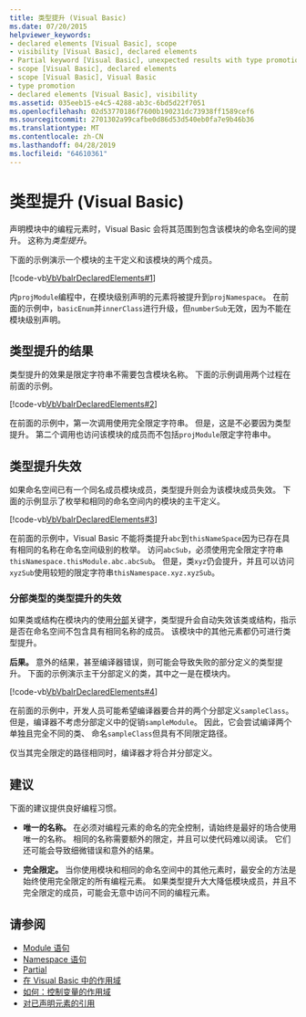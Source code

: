 ```yaml
---
title: 类型提升 (Visual Basic)
ms.date: 07/20/2015
helpviewer_keywords:
- declared elements [Visual Basic], scope
- visibility [Visual Basic], declared elements
- Partial keyword [Visual Basic], unexpected results with type promotion
- scope [Visual Basic], declared elements
- scope [Visual Basic], Visual Basic
- type promotion
- declared elements [Visual Basic], visibility
ms.assetid: 035eeb15-e4c5-4288-ab3c-6bd5d22f7051
ms.openlocfilehash: 02d53770186f7600b190231dc73938ff1589cef6
ms.sourcegitcommit: 2701302a99cafbe0d86d53d540eb0fa7e9b46b36
ms.translationtype: MT
ms.contentlocale: zh-CN
ms.lasthandoff: 04/28/2019
ms.locfileid: "64610361"
---
```

# <a name="type-promotion-visual-basic"></a>类型提升 (Visual Basic)
声明模块中的编程元素时，Visual Basic 会将其范围到包含该模块的命名空间的提升。 这称为*类型提升*。  
  
 下面的示例演示一个模块的主干定义和该模块的两个成员。  
  
 [!code-vb[VbVbalrDeclaredElements#1](~/samples/snippets/visualbasic/VS_Snippets_VBCSharp/VbVbalrDeclaredElements/VB/Class1.vb#1)]  
  
 内`projModule`编程中，在模块级别声明的元素将被提升到`projNamespace`。 在前面的示例中，`basicEnum`并`innerClass`进行升级，但`numberSub`无效，因为不能在模块级别声明。  
  
## <a name="effect-of-type-promotion"></a>类型提升的结果  
 类型提升的效果是限定字符串不需要包含模块名称。 下面的示例调用两个过程在前面的示例。  
  
 [!code-vb[VbVbalrDeclaredElements#2](~/samples/snippets/visualbasic/VS_Snippets_VBCSharp/VbVbalrDeclaredElements/VB/Class1.vb#2)]  
  
 在前面的示例中，第一次调用使用完全限定字符串。 但是，这是不必要因为类型提升。 第二个调用也访问该模块的成员而不包括`projModule`限定字符串中。  
  
## <a name="defeat-of-type-promotion"></a>类型提升失效  
 如果命名空间已有一个同名成员模块成员，类型提升则会为该模块成员失效。 下面的示例显示了枚举和相同的命名空间内的模块的主干定义。  
  
 [!code-vb[VbVbalrDeclaredElements#3](~/samples/snippets/visualbasic/VS_Snippets_VBCSharp/VbVbalrDeclaredElements/VB/Class1.vb#3)]  
  
 在前面的示例中，Visual Basic 不能将类提升`abc`到`thisNameSpace`因为已存在具有相同的名称在命名空间级别的枚举。 访问`abcSub`，必须使用完全限定字符串`thisNamespace.thisModule.abc.abcSub`。 但是，类`xyz`仍会提升，并且可以访问`xyzSub`使用较短的限定字符串`thisNamespace.xyz.xyzSub`。  
  
### <a name="defeat-of-type-promotion-for-partial-types"></a>分部类型的类型提升的失效  
 如果类或结构在模块内的使用[分部](../../../../visual-basic/language-reference/modifiers/partial.md)关键字，类型提升会自动失效该类或结构，指示是否在命名空间不包含具有相同名称的成员。 该模块中的其他元素都仍可进行类型提升。  
  
 **后果。** 意外的结果，甚至编译器错误，则可能会导致失败的部分定义的类型提升。 下面的示例演示主干分部定义的类，其中之一是在模块内。  
  
 [!code-vb[VbVbalrDeclaredElements#4](~/samples/snippets/visualbasic/VS_Snippets_VBCSharp/VbVbalrDeclaredElements/VB/Class1.vb#4)]  
  
 在前面的示例中，开发人员可能希望编译器要合并的两个分部定义`sampleClass`。 但是，编译器不考虑分部定义中的促销`sampleModule`。 因此，它会尝试编译两个单独且完全不同的类、 命名`sampleClass`但具有不同限定路径。  
  
 仅当其完全限定的路径相同时，编译器才将合并分部定义。  
  
## <a name="recommendations"></a>建议  
 下面的建议提供良好编程习惯。  
  
- **唯一的名称。** 在必须对编程元素的命名的完全控制，请始终是最好的场合使用唯一的名称。 相同的名称需要额外的限定，并且可以使代码难以阅读。 它们还可能会导致细微错误和意外的结果。  
  
- **完全限定。** 当你使用模块和相同的命名空间中的其他元素时，最安全的方法是始终使用完全限定的所有编程元素。 如果类型提升大大降低模块成员，并且不完全限定的成员，可能会无意中访问不同的编程元素。  
  
## <a name="see-also"></a>请参阅

- [Module 语句](../../../../visual-basic/language-reference/statements/module-statement.md)
- [Namespace 语句](../../../../visual-basic/language-reference/statements/namespace-statement.md)
- [Partial](../../../../visual-basic/language-reference/modifiers/partial.md)
- [在 Visual Basic 中的作用域](../../../../visual-basic/programming-guide/language-features/declared-elements/scope.md)
- [如何：控制变量的作用域](../../../../visual-basic/programming-guide/language-features/declared-elements/how-to-control-the-scope-of-a-variable.md)
- [对已声明元素的引用](../../../../visual-basic/programming-guide/language-features/declared-elements/references-to-declared-elements.md)
